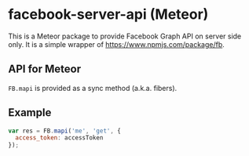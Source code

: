 facebook-server-api (Meteor)
============================

This is a Meteor package to provide Facebook Graph API on server side only.
It is a simple wrapper of <https://www.npmjs.com/package/fb>.

API for Meteor
--------------

`FB.mapi` is provided as a sync method (a.k.a. fibers).

Example
-------

```javascript
var res = FB.mapi('me', 'get', {
  access_token: accessToken
});
```
